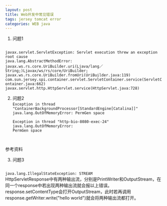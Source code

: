 ```yaml
---
layout: post
title: Web开发中常见错误
tags: jersey tomcat error
categories: WEB java
---
```

1. 问题1  
<code>
javax.servlet.ServletException: Servlet execution threw an exception  
root cause  
java.lang.AbstractMethodError: javax.ws.rs.core.UriBuilder.uri(Ljava/lang／String;)Ljavax/ws/rs/core/UriBuilder;  javax.ws.rs.core.UriBuilder.fromUri(UriBuilder.java:119)  com.sun.jersey.spi.container.servlet.ServletContainer.service(ServletContainer.java:662)  
javax.servlet.http.HttpServlet.service(HttpServlet.java:728)
</code>

2. 问题2  
<code>Exception in thread "ContainerBackgroundProcessor[StandardEngine[Catalina]]" java.lang.OutOfMemoryError: PermGen space  
Exception in thread "http-bio-8080-exec-24" java.lang.OutOfMemoryError: PermGen space
</code>  
参考资料  
<http://www.wujianrong.com/archives/2006/12/javalangoutofmemoryerror_permg.html>

3. 问题3
<code>  
java.lang.IllegalStateException: STREAM
</code>  
HttpServletResponse中有两种输出流，分别是PrintWriter和OutputStream，在同一个response中若出现两种输出流就会报以上错误。response.setContentType会打开OutputStream，此时若再调用response.getWriter.write("hello world")就会将两种输出流都打开。